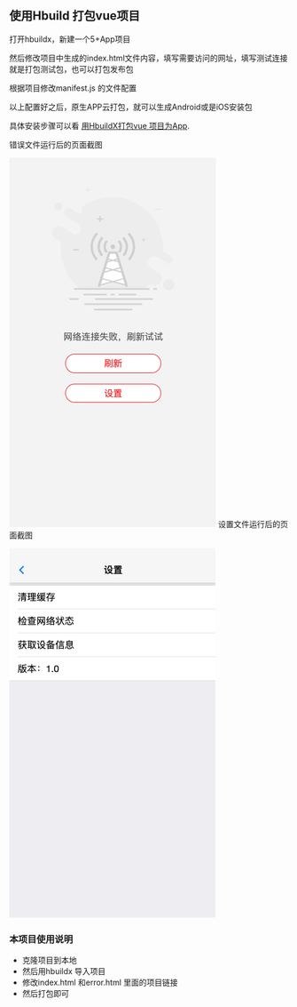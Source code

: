 ## 使用Hbuild 打包vue项目

打开hbuildx，新建一个5+App项目

然后修改项目中生成的index.html文件内容，填写需要访问的网址，填写测试连接就是打包测试包，也可以打包发布包

根据项目修改manifest.js 的文件配置

以上配置好之后，原生APP云打包，就可以生成Android或是iOS安装包

具体安装步骤可以看 [用HbuildX打包vue 项目为App](https://blog.csdn.net/weixin_44514665/article/details/103213980).

错误文件运行后的页面截图

![加载失败的页面截图](/error.png)
设置文件运行后的页面截图

![设置页面的截图](/set.png)


### 本项目使用说明

- 克隆项目到本地
- 然后用hbuildx 导入项目
- 修改index.html 和error.html 里面的项目链接
- 然后打包即可

